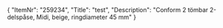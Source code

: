 {
  "ItemNr": "259234",
  "Title": "test",
  "Description": "Conform 2 tömbar 2-delspåse, Midi, beige, ringdiameter 45 mm"
}